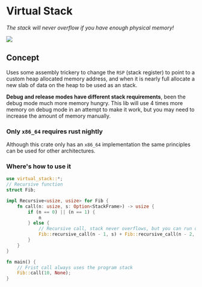 # Virtual Stack

*The stack will never overflow if you have enough physical memory!*

[![](https://github.com/lassade/virtual_stack/workflows/Build/badge.svg)](https://github.com/lassade/virtual_stack/actions?query=workflow%3ABuild)

## Concept

Uses some assembly trickery to change the `RSP` (stack register) to point to
a custom heap allocated memory address, and when it is nearly full allocate a
new slab of data on the heap to be used as an stack.

**Debug and release modes have different stack requirements**, been the debug mode
much more memory hungry. This lib will use 4 times more memory on debug mode in an
attempt to make it work, but you may need to increase the amount of memory manually.

### Only `x86_64` requires rust nightly

Although this crate only has an `x86_64` implementation the same principles
can be used for other architectures.

### Where's how to use it

```rust
use virtual_stack::*;
// Recursive function
struct Fib;

impl Recursive<usize, usize> for Fib {
    fn call(n: usize, s: Option<StackFrame>) -> usize {
        if (n == 0) || (n == 1) {
            n
        } else {
            // Recursive call, stack never overflows, but you can run out memory!
            Fib::recursive_call(n - 1, s) + Fib::recursive_call(n - 2, s)
        }
    }
}

fn main() {
    // Frist call always uses the program stack
    Fib::call(10, None);
}
```

